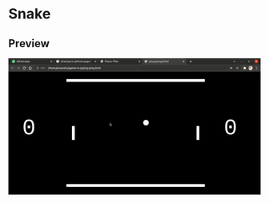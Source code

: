 # Snake

## Preview

![](https://github.com/ahampriyanshu/meta/raw/main/projects/ping-pong.gif?raw=true)
